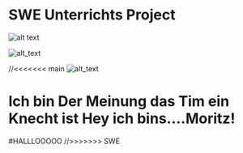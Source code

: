 # SWE Unterrichts Project 


![alt text](https://raptastisch.net/wp-content/uploads/2019/06/therealmoneyboy_17_6_2019_21_29_56_673-e1560799813329-800x445.jpg)

![alt_text](https://berliner-zeitung.imgix.net/2022/08/10/3c13610c-a7e3-4cde-8317-26b873a71311.jpeg?rect=81%2C0%2C689%2C459&w=1024&auto=format)

//<<<<<<< main
![alt_text](https://pbs.twimg.com/profile_images/1354145923220332544/-fI1GtwH_400x400.jpg)

Ich bin Der Meinung das Tim ein Knecht ist
Hey ich bins....Moritz!
=======

#HALLLOOOOO
//>>>>>>> SWE
